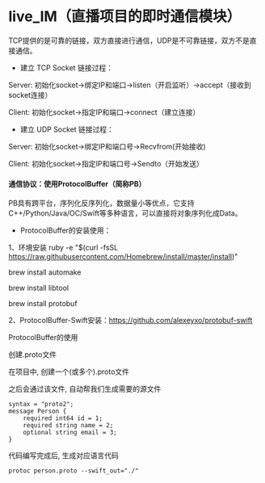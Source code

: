 # live_IM（直播项目的即时通信模块）
TCP提供的是可靠的链接，双方直接进行通信，UDP是不可靠链接，双方不是直接通信。

* 建立 TCP Socket 链接过程：

Server: 初始化socket->绑定IP和端口->listen（开启监听）->accept（接收到socket连接）

Client: 初始化socket->指定IP和端口->connect（建立连接）

* 建立 UDP Socket 链接过程：

Server: 初始化socket->绑定IP和端口号->Recvfrom(开始接收)

Client: 初始化socket->指定IP和端口号->Sendto（开始发送）

#### 通信协议：使用ProtocolBuffer（简称PB）

PB具有跨平台，序列化反序列化，数据量小等优点，它支持C++/Python/Java/OC/Swift等多种语言，可以直接将对象序列化成Data。

* ProtocolBuffer的安装使用：

1、环境安装
ruby -e "$(curl -fsSL https://raw.githubusercontent.com/Homebrew/install/master/install)"

brew install automake

brew install libtool

brew install protobuf


2、ProtocolBuffer-Swift安装：https://github.com/alexeyxo/protobuf-swift

ProtocolBuffer的使用

创建.proto文件

在项目中, 创建一个(或多个).proto文件

之后会通过该文件, 自动帮我们生成需要的源文件

    syntax = "proto2";
    message Person {
        required int64 id = 1;
        required string name = 2;
        optional string email = 3;
    }
    
代码编写完成后, 生成对应语言代码

    protoc person.proto --swift_out="./"
